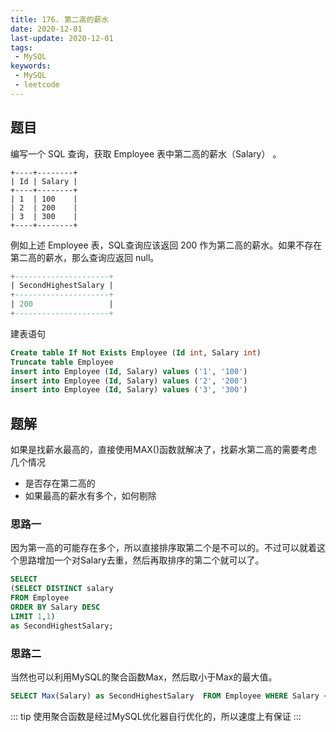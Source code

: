 ```yaml
---
title: 176. 第二高的薪水
date: 2020-12-01
last-update: 2020-12-01
tags:
 - MySQL
keywords:
 - MySQL
 - leetcode
---
```

 
## 题目
编写一个 SQL 查询，获取 Employee 表中第二高的薪水（Salary） 。
```
+----+--------+
| Id | Salary |
+----+--------+
| 1  | 100    |
| 2  | 200    |
| 3  | 300    |
+----+--------+
```
例如上述 Employee 表，SQL查询应该返回 200 作为第二高的薪水。如果不存在第二高的薪水，那么查询应返回 null。
```sql
+---------------------+
| SecondHighestSalary |
+---------------------+
| 200                 |
+---------------------+
```
建表语句
```sql
Create table If Not Exists Employee (Id int, Salary int)
Truncate table Employee
insert into Employee (Id, Salary) values ('1', '100')
insert into Employee (Id, Salary) values ('2', '200')
insert into Employee (Id, Salary) values ('3', '300')
```

## 题解

如果是找薪水最高的，直接使用MAX()函数就解决了，找薪水第二高的需要考虑几个情况
- 是否存在第二高的
- 如果最高的薪水有多个，如何剔除

### 思路一  
因为第一高的可能存在多个，所以直接排序取第二个是不可以的。不过可以就着这个思路增加一个对Salary去重，然后再取排序的第二个就可以了。

```sql
SELECT 
(SELECT DISTINCT salary
FROM Employee
ORDER BY Salary DESC
LIMIT 1,1)
as SecondHighestSalary;
```

### 思路二
当然也可以利用MySQL的聚合函数Max，然后取小于Max的最大值。
```sql
SELECT Max(Salary) as SecondHighestSalary  FROM Employee WHERE Salary < (SELECT Max(Salary) FROM Employee)
```
::: tip
使用聚合函数是经过MySQL优化器自行优化的，所以速度上有保证
:::
